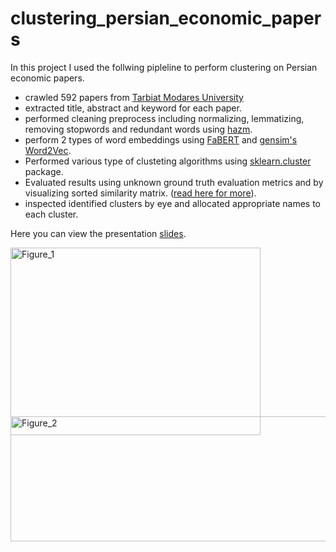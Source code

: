 # clustering_persian_economic_papers
In this project I used the follwing pipleline to perform clustering on Persian
economic papers.
+ crawled 592 papers from [Tarbiat Modares University](https://ecor.modares.ac.ir/)
+ extracted title, abstract and keyword for each paper.
+ performed cleaning preprocess including normalizing, lemmatizing, removing stopwords and redundant words using [hazm](https://www.roshan-ai.ir/hazm/docs/).
+ perform 2 types of word embeddings using [FaBERT](https://huggingface.co/sbunlp/fabert) and [gensim's Word2Vec](https://radimrehurek.com/gensim/models/word2vec.html).
+ Performed various type of clusteting algorithms using [sklearn.cluster](https://scikit-learn.org/stable/modules/clustering.html) package.
+ Evaluated results using unknown ground truth evaluation metrics and by visualizing sorted similarity matrix. ([read here for more](https://scikit-learn.org/stable/modules/clustering.html#silhouette-coefficient)).
+ inspected identified clusters by eye and allocated appropriate names to each cluster.


Here you can view the presentation [slides](https://docs.google.com/presentation/d/1wpJCaZzaz0dXNvtjFJ1hogMPx_YURsrs/edit?usp=drive_link&ouid=117859559202921264968&rtpof=true&sd=true).

<p>
  <img src="https://github.com/user-attachments/assets/07fbb93d-8d0e-4ef9-9818-589526a1d730" alt="Figure_1" width="400" height="300">
  <img src="https://github.com/user-attachments/assets/e3a445e7-4571-4765-9251-4d2304f65f91" alt="Figure_2" width="600" height="200" style="position: relative; top: -30px;">
</p>


